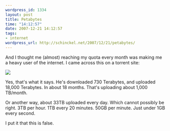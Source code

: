 ```yaml
--- 
wordpress_id: 1334
layout: post
title: Petabytes
time: "14:12:57"
date: 2007-12-21 14:12:57
tags: 
- internet
wordpress_url: http://schinckel.net/2007/12/21/petabytes/
---
```

And I thought me (almost) reaching my quota every month was making me a heavy user of the internet. I came across this on a torrent site:

![][1]

Yes, that's what it says. He's downloaded 730 Terabytes, and uploaded 18,000 Terabytes. In about 18 months. That's uploading about 1,000 TB/month.

Or another way, about 33TB uploaded every day. Which cannot possibly be right. 3TB per hour. 1TB every 20 minutes. 50GB per minute. Just under 1GB every second.

I put it that this is false.

   [1]: /images/2007/12/picture-3.png

